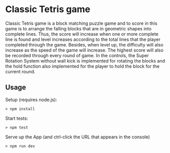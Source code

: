 # Classic Tetris game

Classic Tetris game is a block matching puzzle game and to score in this game is to arrange the falling blocks that are in geometric shapes into complete lines. Thus, the score will increase when one or more complete line is found and level increases according to the total lines that the player completed through the game. Besides, when level
up, the difficulty will also increase as the speed of the game will increase. The highest score will also
be recorded through every round of game. In the controls, the Super Rotation System without wall
kick is implemented for rotating the blocks and the hold function also implemented for the player to
hold the block for the current round.

## Usage

Setup (requires node.js):
```
> npm install
```

Start tests:
```
> npm test
```

Serve up the App (and ctrl-click the URL that appears in the console)
```
> npm run dev
```

